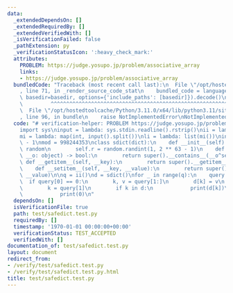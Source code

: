 ```yaml
---
data:
  _extendedDependsOn: []
  _extendedRequiredBy: []
  _extendedVerifiedWith: []
  _isVerificationFailed: false
  _pathExtension: py
  _verificationStatusIcon: ':heavy_check_mark:'
  attributes:
    PROBLEM: https://judge.yosupo.jp/problem/associative_array
    links:
    - https://judge.yosupo.jp/problem/associative_array
  bundledCode: "Traceback (most recent call last):\n  File \"/opt/hostedtoolcache/Python/3.11.0/x64/lib/python3.11/site-packages/onlinejudge_verify/documentation/build.py\"\
    , line 71, in _render_source_code_stat\n    bundled_code = language.bundle(stat.path,\
    \ basedir=basedir, options={'include_paths': [basedir]}).decode()\n          \
    \         ^^^^^^^^^^^^^^^^^^^^^^^^^^^^^^^^^^^^^^^^^^^^^^^^^^^^^^^^^^^^^^^^^^^^^^^^^^^^^^^^^\n\
    \  File \"/opt/hostedtoolcache/Python/3.11.0/x64/lib/python3.11/site-packages/onlinejudge_verify/languages/python.py\"\
    , line 96, in bundle\n    raise NotImplementedError\nNotImplementedError\n"
  code: "# verification-helper: PROBLEM https://judge.yosupo.jp/problem/associative_array\n\
    import sys\ninput = lambda: sys.stdin.readline().rstrip()\nii = lambda: int(input())\n\
    mi = lambda: map(int, input().split())\nli = lambda: list(mi())\ninf = 2 ** 63\
    \ - 1\nmod = 998244353\nclass sdict(dict):\n    def __init__(self):\n        import\
    \ random\n        self.r = random.randint(1, 2 ** 63 - 1)\n    def __contains__(self,\
    \ __o: object) -> bool:\n        return super().__contains__(__o^self.r)\n   \
    \ def __getitem__(self, __key):\n        return super().__getitem__(__key^self.r)\n\
    \    def __setitem__(self, __key, __value):\n        return super().__setitem__(__key^self.r,\
    \ __value)\n\nq = ii()\nd = sdict()\nfor _ in range(q):\n    query = li()\n  \
    \  if query[0] == 0:\n        k, v = query[1:]\n        d[k] = v\n    else:\n\
    \        k = query[1]\n        if k in d:\n            print(d[k])\n        else:\n\
    \            print(0)\n"
  dependsOn: []
  isVerificationFile: true
  path: test/safedict.test.py
  requiredBy: []
  timestamp: '1970-01-01 00:00:00+00:00'
  verificationStatus: TEST_ACCEPTED
  verifiedWith: []
documentation_of: test/safedict.test.py
layout: document
redirect_from:
- /verify/test/safedict.test.py
- /verify/test/safedict.test.py.html
title: test/safedict.test.py
---
```

